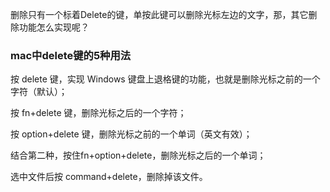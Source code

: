 删除只有一个标着Delete的键，单按此键可以删除光标左边的文字，那，其它删除功能怎么实现呢？

### mac中delete键的5种用法

按 delete 键，实现 Windows 键盘上退格键的功能，也就是删除光标之前的一个字符（默认）；



按 fn+delete 键，删除光标之后的一个字符；



按 option+delete 键，删除光标之前的一个单词（英文有效）；



结合第二种，按住fn+option+delete，删除光标之后的一个单词；



选中文件后按 command+delete，删除掉该文件。

